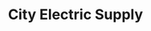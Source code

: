 ---
title: "City Electric Supply"
url: /centennial/city-electric-supply-south-jordan-road/
shop: Elektrisch
---